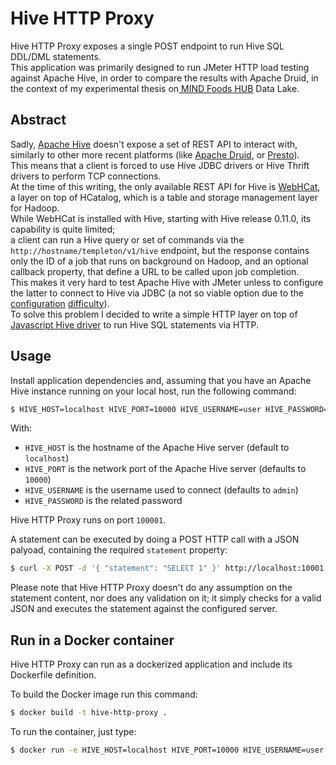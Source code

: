 # Hive HTTP Proxy

Hive HTTP Proxy exposes a single POST endpoint to run Hive SQL DDL/DML statements.    
This application was primarily designed to run JMeter HTTP load testing against Apache Hive, in order to compare the results with Apache Druid, in the context of my experimental thesis on[ MIND Foods HUB](https://www.mindfoodshub.com/) Data Lake.  

## Abstract

Sadly, [Apache Hive](https://hive.apache.org/) doesn't expose a set of REST API to interact with, similarly to other more recent platforms (like [Apache Druid](https://druid.apache.org/docs/latest/querying/sql.html#http-post), or [Presto](https://prestodb.io/docs/current/develop/client-protocol.html)).  
This means that a client is forced to use Hive JDBC drivers or Hive Thrift drivers to perform TCP connections.  
At the time of this writing, the only available REST API for Hive is [WebHCat](https://cwiki.apache.org/confluence/display/Hive/WebHCat), a layer on top of HCatalog, which is a table and storage management layer for Hadoop.  
While WebHCat is installed with Hive, starting with Hive release 0.11.0, its capability is quite limited;  
a client can run a Hive query or set of commands via the `http://hostname/templeton/v1/hive` endpoint, but the response contains only the ID of a job that runs on background on Hadoop, and an optional callback property, that define a URL to be called upon job completion.  
This makes it very hard to test Apache Hive with JMeter unless to configure the latter to connect to Hive via JDBC (a not so viable option due to the [configuration](https://community.cloudera.com/t5/Community-Articles/JMeter-Setup-for-Hive-Load-Testing/ta-p/247745) [difficulty](http://benn-cs.github.io/impala/2013/04/27/using-apache-jmeter-to-test-hive-through-jdbc/)).  
To solve this problem I decided to write a simple HTTP layer on top of [Javascript Hive driver](https://www.npmjs.com/package/hive-driver) to run Hive SQL statements via HTTP.  

## Usage

Install application dependencies and, assuming that you have an Apache Hive instance running on your local host, run the following command:  

```bash
$ HIVE_HOST=localhost HIVE_PORT=10000 HIVE_USERNAME=user HIVE_PASSWORD=password npm run start
```

With:  

- `HIVE_HOST` is the hostname of the Apache Hive server (default to `localhost`)
- `HIVE_PORT` is the network port of the Apache Hive server (defaults to `10000`)
- `HIVE_USERNAME` is the username used to connect (defaults to `admin`)
- `HIVE_PASSWORD` is the related password

Hive HTTP Proxy runs on port `100001`.  
  
A statement can be executed by doing a POST HTTP call with a JSON palyoad, containing the required `statement` property:

```bash
$ curl -X POST -d '{ "statement": "SELECT 1" }' http://localhost:10001
```

Please note that Hive HTTP Proxy doesn't do any assumption on the statement content, nor does any validation on it; it simply checks for a valid JSON and executes the statement against the configured server.  

## Run in a Docker container

Hive HTTP Proxy can run as a dockerized application and include its Dockerfile definition.  

To build the Docker image run this command:

```bash
$ docker build -t hive-http-proxy .
```

To run the container, just type:

```bash
$ docker run -e HIVE_HOST=localhost HIVE_PORT=10000 HIVE_USERNAME=user HIVE_PASSWORD=password -p 10001:10001 hive-http-proxy
```


